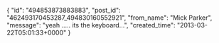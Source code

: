  {
   "id": "494853873883883",
   "post_id": "462493170453287_494830160552921",
   "from_name": "Mick Parker",
   "message": "yeah ..... its the keyboard...",
   "created_time": "2013-03-22T05:01:33+0000"
 }
